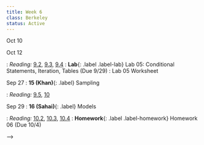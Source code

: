 ```yaml
---
title: Week 6
class: Berkeley
status: Active
---
```


Oct 10

Oct 12



<!--

Sep 25
: **14 (Sahai)**{: .label} Chance
  <!-- : [Slides]() &#8226; [Demos]() &#8226; [Video]() -->
: *Reading:* [9.2](https://inferentialthinking.com/chapters/09/2/Iteration.html), [9.3](https://inferentialthinking.com/chapters/09/3/Simulation.html), [9.4](https://inferentialthinking.com/chapters/09/4/Monty_Hall_Problem.html)
: **Lab**{: .label .label-lab} Lab 05: Conditional Statements, Iteration, Tables (Due 9/29)
  : Lab 05 Worksheet

Sep 27
: **15 (Khan)**{: .label} Sampling
  <!-- : [Slides]() &#8226; [Demos]() &#8226; [Video]() -->
: *Reading:* [9.5](https://inferentialthinking.com/chapters/09/5/Finding_Probabilities.html), [10](https://inferentialthinking.com/chapters/10/Sampling_and_Empirical_Distributions.html)

Sep 29
: **16 (Sahai)**{: .label} Models
  <!-- : [Slides]() &#8226; [Demos]() &#8226; [Video]() -->
: *Reading:* [10.2](https://inferentialthinking.com/chapters/10/2/Sampling_from_a_Population.html), [10.3](https://inferentialthinking.com/chapters/10/3/Empirical_Distribution_of_a_Statistic.html), [10.4](https://inferentialthinking.com/chapters/10/4/Random_Sampling_in_Python.html)
: **Homework**{: .label .label-homework} Homework 06 (Due 10/4)

-->